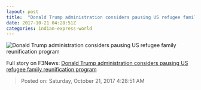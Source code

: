 ```yaml
---
layout: post
title:  "Donald Trump administration considers pausing US refugee family reunification program"
date: 2017-10-21 04:28:51Z
categories: indian-express-world
---
```


![Donald Trump administration considers pausing US refugee family reunification program](http://images.indianexpress.com/2017/10/donald-trump-7592.jpg?w=759)




Full story on F3News: [Donald Trump administration considers pausing US refugee family reunification program](http://www.f3nws.com/n/VUkgBJ)

> Posted on: Saturday, October 21, 2017 4:28:51 AM
